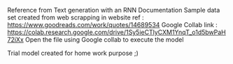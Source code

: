 Reference from Text generation with an RNN Documentation
Sample data set created from web scrapping in website ref : https://www.goodreads.com/work/quotes/14689534
Google Collab link : https://colab.research.google.com/drive/1Sy5ieCTlyCXM1YnqT_o1d5bwPaH72iXx
Open the file using Google collab to execute the model

Trial model created for home work purpose ;)
